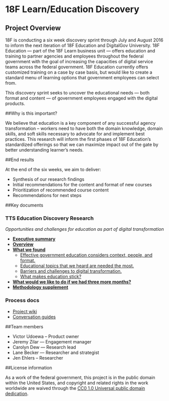 # 18F Learn/Education Discovery

## Project Overview

18F is conducting a six week discovery sprint through July and August 2016 to inform the next iteration of 18F Education and DigitalGov University. 18F Education — part of the 18F Learn business unit — offers education and training to partner agencies and employees throughout the federal government with the goal of increasing the capacities of digital service teams across the federal government. 18F Education currently offers customized training on a case by case basis, but would like to create a standard menu of learning options that government employees can select from. 

This discovery sprint seeks to uncover the educational needs — both format and content — of government employees engaged with the digital products. 

##Why is this important?

We believe that education is a key component of any successful agency transformation – workers need to have both the domain knowledge, domain skills, and soft skills necessary to advocate for and implement best practices. This research will inform the first phases of 18F Education’s standardized offerings so that we can maximize impact out of the gate by better understanding learner’s needs. 

##End results

At the end of the six weeks, we aim to deliver: 
- Synthesis of our research findings
- Initial recommendations for the content and format of new courses
- Prioritization of recommended course content
- Recommendations for next steps

##Key documents
### TTS Education Discovery Research

_Opportunities and challenges for education as part of digital transformation_

- **[Executive summary](https://github.com/18F/18f-education-discovery/blob/master/executive_summary.md)** 
- **[Overview](https://github.com/18F/18f-education-discovery/blob/master/overview.md)**
- **[What we found](https://github.com/18F/18f-education-discovery/blob/master/what_we_found.md)**
  - [Effective government education considers context, people, and format.](https://github.com/18F/18f-education-discovery/blob/master/context_people_format.md) 
  - [Educational topics that we heard are needed the most.](https://github.com/18F/18f-education-discovery/blob/master/topics.md) 
  - [Barriers and challenges to digital transformation.](https://github.com/18F/18f-education-discovery/blob/master/barriers_challenges.md) 
  - [What makes education stick?](https://github.com/18F/18f-education-discovery/blob/master/education_sticks.md) 
- **[What would we like to do if we had three more months?](https://github.com/18F/18f-education-discovery/blob/master/three_months.md)**
- **[Methodology supplement](https://github.com/18F/18f-education-discovery/blob/master/methodology.md)**

### Process docs
- [Project wiki](https://github.com/18F/18f-education-discovery/wiki)
- [Conversation guides](https://github.com/18F/18f-education-discovery/blob/master/conversation-guide.md)

##Team members
- Victor Udoewa – Product owner
- Jeremy Zilar — Engagement manager
- Carolyn Dew — Research lead
- Lane Becker — Researcher and strategist
- Jen Ehlers – Researcher

##License information

As a work of the federal government, this project is in the public domain within the United States, and copyright and related rights in the work worldwide are waived through the [CC0 1.0 Universal public domain dedication](https://github.com/18F/18f-education-discovery/wiki).
